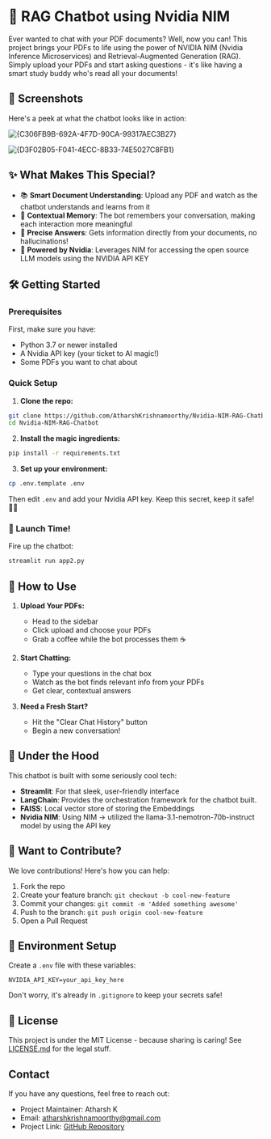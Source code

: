 # 🤖 RAG Chatbot using Nvidia NIM

Ever wanted to chat with your PDF documents? Well, now you can! This project brings your PDFs to life using the power of NVIDIA NIM (Nvidia Inference Microservices) and Retrieval-Augmented Generation (RAG). Simply upload your PDFs and start asking questions - it's like having a smart study buddy who's read all your documents! 

## 📸 Screenshots

Here's a peek at what the chatbot looks like in action:

![{C306FB9B-692A-4F7D-90CA-99317AEC3B27}](https://github.com/user-attachments/assets/974faa56-e9ac-4bff-a0b9-8e2c50621878)

![{D3F02B05-F041-4ECC-8B33-74E5027C8FB1}](https://github.com/user-attachments/assets/b62bfa5f-e961-484b-8896-7462fb18a8c5)



## ✨ What Makes This Special?

- 📚 **Smart Document Understanding**: Upload any PDF and watch as the chatbot understands and learns from it
- 🧠 **Contextual Memory**: The bot remembers your conversation, making each interaction more meaningful
- 🎯 **Precise Answers**: Gets information directly from your documents, no hallucinations!
- 🚀 **Powered by Nvidia**: Leverages NIM for accessing the open source LLM models using the NVIDIA API KEY

## 🛠️ Getting Started

### Prerequisites

First, make sure you have:
- Python 3.7 or newer installed
- A Nvidia API key (your ticket to AI magic!)
- Some PDFs you want to chat about

### Quick Setup

1. **Clone the repo:**
```bash
git clone https://github.com/AtharshKrishnamoorthy/Nvidia-NIM-RAG-Chatbot
cd Nvidia-NIM-RAG-Chatbot
```

2. **Install the magic ingredients:**
```bash
pip install -r requirements.txt
```

3. **Set up your environment:**
```bash
cp .env.template .env
```
Then edit `.env` and add your Nvidia API key. Keep this secret, keep it safe! 🧙‍♂️

### 🚀 Launch Time!

Fire up the chatbot:
```bash
streamlit run app2.py
```

## 🎯 How to Use

1. **Upload Your PDFs:**
   - Head to the sidebar
   - Click upload and choose your PDFs
   - Grab a coffee while the bot processes them ☕

2. **Start Chatting:**
   - Type your questions in the chat box
   - Watch as the bot finds relevant info from your PDFs
   - Get clear, contextual answers

3. **Need a Fresh Start?**
   - Hit the "Clear Chat History" button
   - Begin a new conversation!

## 🔧 Under the Hood

This chatbot is built with some seriously cool tech:
- **Streamlit**: For that sleek, user-friendly interface
- **LangChain**: Provides the orchestration framework for the chatbot built. 
- **FAISS**: Local vector store of storing the Embeddings
- **Nvidia NIM**: Using NIM -> utilized the llama-3.1-nemotron-70b-instruct model by using the API key

## 🤝 Want to Contribute?

We love contributions! Here's how you can help:

1. Fork the repo
2. Create your feature branch: `git checkout -b cool-new-feature`
3. Commit your changes: `git commit -m 'Added something awesome'`
4. Push to the branch: `git push origin cool-new-feature`
5. Open a Pull Request

## 📝 Environment Setup

Create a `.env` file with these variables:
```
NVIDIA_API_KEY=your_api_key_here
```

Don't worry, it's already in `.gitignore` to keep your secrets safe!

## 📜 License

This project is under the MIT License - because sharing is caring! See [LICENSE.md](LICENSE) for the legal stuff.

## Contact

If you have any questions, feel free to reach out:

- Project Maintainer: Atharsh K
- Email: atharshkrishnamoorthy@gmail.com
- Project Link: [GitHub Repository](https://github.com/AtharshKrishnamoorthy/Nvidia-NIM-RAG-Chatbot)

